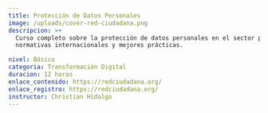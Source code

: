 ```yaml
---
title: Protección de Datos Personales
image: /uploads/cover-red-ciudadana.png
descripcion: >+
  Curso completo sobre la protección de datos personales en el sector público,
  normativas internacionales y mejores prácticas.

nivel: Básico
categoria: Transformación Digital
duracion: 12 horas
enlace_contenido: https://redciudadana.org/
enlace_registro: https://redciudadana.org/
instructor: Christian Hidalgo
---
```

